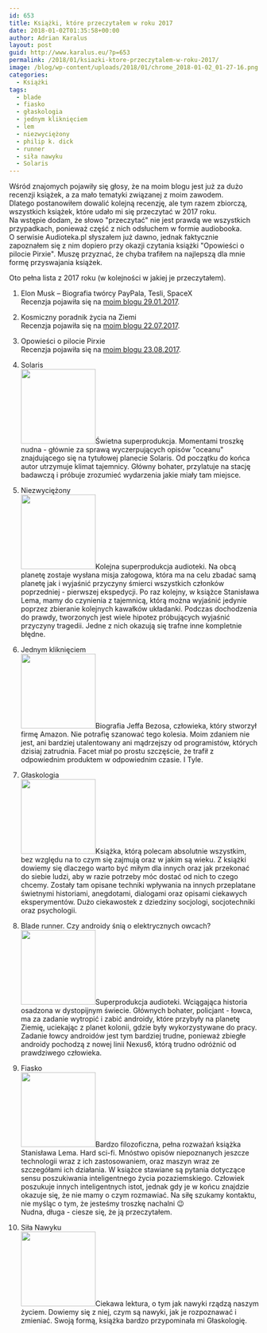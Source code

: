 ```yaml
---
id: 653
title: Książki, które przeczytałem w roku 2017
date: 2018-01-02T01:35:58+00:00
author: Adrian Karalus
layout: post
guid: http://www.karalus.eu/?p=653
permalink: /2018/01/ksiazki-ktore-przeczytalem-w-roku-2017/
image: /blog/wp-content/uploads/2018/01/chrome_2018-01-02_01-27-16.png
categories:
  - Książki
tags:
  - blade
  - fiasko
  - głaskologia
  - jednym kliknięciem
  - lem
  - niezwyciężony
  - philip k. dick
  - runner
  - siła nawyku
  - Solaris
---
```

Wśród znajomych pojawiły się głosy, że na moim blogu jest już za dużo recenzji książek, a za mało tematyki związanej z moim zawodem.  
Dlatego postanowiłem dowalić kolejną recenzję, ale tym razem zbiorczą, wszystkich książek, które udało mi się przeczytać w 2017 roku.  
Na wstępie dodam, że słowo "przeczytać" nie jest prawdą we wszystkich przypadkach, ponieważ część z nich odsłuchem w formie audiobooka.  
O serwisie Audioteka.pl słyszałem już dawno, jednak faktycznie zapoznałem się z nim dopiero przy okazji czytania książki "Opowieści o pilocie Pirxie". Muszę przyznać, że chyba trafiłem na najlepszą dla mnie formę przyswajania książek.

Oto pełna lista z 2017 roku (w kolejności w jakiej je przeczytałem).

1. Elon Musk – Biografia twórcy PayPala, Tesli, SpaceX  
Recenzja pojawiła się na [moim blogu 29.01.2017](/blog/2017/01/elon-musk-biografia-tworcy-paypala-tesli-spacex/).

2. Kosmiczny poradnik życia na Ziemi  
Recenzja pojawiła się na <a href="/blog/2017/07/kosmiczny-poradnik-zycia-na-ziemi/" target="_blank" rel="noopener">moim blogu 22.07.2017</a>.

3. Opowieści o pilocie Pirxie  
Recenzja pojawiła się na <a href="/blog/2017/08/opowiesci-o-pilocie-pirxie/" target="_blank" rel="noopener">moim blogu 23.08.2017</a>.

4. Solaris  
[<img class="alignleft wp-image-640 size-thumbnail" src="/blog/wp-content/uploads/2017/09/solaris.png?resize=150%2C150" alt="" width="150" height="150" srcset="/blog/wp-content/uploads/2017/09/solaris.png?resize=150%2C150 150w, /blog/wp-content/uploads/2017/09/solaris.png?resize=298%2C300 298w, /blog/wp-content/uploads/2017/09/solaris.png?resize=250%2C250 250w, /blog/wp-content/uploads/2017/09/solaris.png?resize=174%2C174 174w, /blog/wp-content/uploads/2017/09/solaris.png?w=320 320w" sizes="(max-width: 150px) 100vw, 150px" data-recalc-dims="1" />](/blog/wp-content/uploads/2017/09/solaris.png)Świetna superprodukcja. Momentami troszkę nudna - głównie za sprawą wyczerpujących opisów "oceanu" znajdującego się na tytułowej planecie Solaris. Od początku do końca autor utrzymuje klimat tajemnicy. Główny bohater, przylatuje na stację badawczą i próbuje zrozumieć wydarzenia jakie miały tam miejsce.

 

 

 

5. Niezwyciężony  
[<img class="alignleft wp-image-657 size-thumbnail" src="/blog/wp-content/uploads/2018/01/chrome_2018-01-02_00-42-03.png?resize=150%2C150" alt="" width="150" height="150" srcset="/blog/wp-content/uploads/2018/01/chrome_2018-01-02_00-42-03.png?resize=150%2C150 150w, /blog/wp-content/uploads/2018/01/chrome_2018-01-02_00-42-03.png?resize=300%2C300 300w, /blog/wp-content/uploads/2018/01/chrome_2018-01-02_00-42-03.png?resize=250%2C250 250w, /blog/wp-content/uploads/2018/01/chrome_2018-01-02_00-42-03.png?resize=174%2C174 174w, /blog/wp-content/uploads/2018/01/chrome_2018-01-02_00-42-03.png?w=321 321w" sizes="(max-width: 150px) 100vw, 150px" data-recalc-dims="1" />](/blog/wp-content/uploads/2018/01/chrome_2018-01-02_00-42-03.png)Kolejna superprodukcja audioteki. Na obcą planetę zostaje wysłana misja załogowa, która ma na celu zbadać samą planetę jak i wyjaśnić przyczyny śmierci wszystkich członków poprzedniej - pierwszej ekspedycji. Po raz kolejny, w książce Stanisława Lema, mamy do czynienia z tajemnicą, którą można wyjaśnić jedynie poprzez zbieranie kolejnych kawałków układanki. Podczas dochodzenia do prawdy, tworzonych jest wiele hipotez próbujących wyjaśnić przyczyny tragedii. Jedne z nich okazują się trafne inne kompletnie błędne.

 

 

6. Jednym kliknięciem  
[<img class="alignleft wp-image-643 size-thumbnail" src="/blog/wp-content/uploads/2017/09/jednym_kliknieciem.png?resize=150%2C150" alt="" width="150" height="150" srcset="/blog/wp-content/uploads/2017/09/jednym_kliknieciem.png?resize=150%2C150 150w, /blog/wp-content/uploads/2017/09/jednym_kliknieciem.png?resize=300%2C300 300w, /blog/wp-content/uploads/2017/09/jednym_kliknieciem.png?resize=250%2C250 250w, /blog/wp-content/uploads/2017/09/jednym_kliknieciem.png?resize=174%2C174 174w, /blog/wp-content/uploads/2017/09/jednym_kliknieciem.png?w=319 319w" sizes="(max-width: 150px) 100vw, 150px" data-recalc-dims="1" />](/blog/wp-content/uploads/2017/09/jednym_kliknieciem.png)Biografia Jeffa Bezosa, człowieka, który stworzył firmę Amazon. Nie potrafię szanować tego kolesia. Moim zdaniem nie jest, ani bardziej utalentowany ani mądrzejszy od programistów, których dzisiaj zatrudnia. Facet miał po prostu szczęście, że trafił z odpowiednim produktem w odpowiednim czasie. I Tyle.

 

 

 

7. Głaskologia  
[<img class="alignleft wp-image-658 size-thumbnail" src="/blog/wp-content/uploads/2018/01/chrome_2018-01-02_00-58-08.png?resize=150%2C150" alt="" width="150" height="150" srcset="/blog/wp-content/uploads/2018/01/chrome_2018-01-02_00-58-08.png?resize=150%2C150 150w, /blog/wp-content/uploads/2018/01/chrome_2018-01-02_00-58-08.png?resize=298%2C300 298w, /blog/wp-content/uploads/2018/01/chrome_2018-01-02_00-58-08.png?resize=250%2C250 250w, /blog/wp-content/uploads/2018/01/chrome_2018-01-02_00-58-08.png?resize=174%2C174 174w, /blog/wp-content/uploads/2018/01/chrome_2018-01-02_00-58-08.png?w=315 315w" sizes="(max-width: 150px) 100vw, 150px" data-recalc-dims="1" />](/blog/wp-content/uploads/2018/01/chrome_2018-01-02_00-58-08.png)Książka, którą polecam absolutnie wszystkim, bez względu na to czym się zajmują oraz w jakim są wieku. Z książki dowiemy się dlaczego warto być miłym dla innych oraz jak przekonać do siebie ludzi, aby w razie potrzeby móc dostać od nich to czego chcemy. Zostały tam opisane techniki wpływania na innych przeplatane świetnymi historiami, anegdotami, dialogami oraz opisami ciekawych eksperymentów. Dużo ciekawostek z dziedziny socjologi, socjotechniki oraz psychologii.

 

 

 

8. Blade runner. Czy androidy śnią o elektrycznych owcach?  
[<img class="alignleft wp-image-659 size-thumbnail" src="/blog/wp-content/uploads/2018/01/chrome_2018-01-02_01-05-29.png?resize=150%2C150" alt="" width="150" height="150" srcset="/blog/wp-content/uploads/2018/01/chrome_2018-01-02_01-05-29.png?resize=150%2C150 150w, /blog/wp-content/uploads/2018/01/chrome_2018-01-02_01-05-29.png?resize=300%2C300 300w, /blog/wp-content/uploads/2018/01/chrome_2018-01-02_01-05-29.png?resize=250%2C250 250w, /blog/wp-content/uploads/2018/01/chrome_2018-01-02_01-05-29.png?resize=174%2C174 174w, /blog/wp-content/uploads/2018/01/chrome_2018-01-02_01-05-29.png?w=315 315w" sizes="(max-width: 150px) 100vw, 150px" data-recalc-dims="1" />](/blog/wp-content/uploads/2018/01/chrome_2018-01-02_01-05-29.png)Superprodukcja audioteki. Wciągająca historia osadzona w dystopijnym świecie. Głównych bohater, policjant - łowca, ma za zadanie wytropić i zabić androidy, które przybyły na planetę Ziemię, uciekając z planet kolonii, gdzie były wykorzystywane do pracy. Zadanie łowcy androidów jest tym bardziej trudne, ponieważ zbiegłe androidy pochodzą z nowej linii Nexus6, którą trudno odróżnić od prawdziwego człowieka.

 

 

 

9. Fiasko  
[<img class="wp-image-660 size-thumbnail alignleft" src="/blog/wp-content/uploads/2018/01/chrome_2018-01-02_01-14-32.png?resize=150%2C150" alt="" width="150" height="150" srcset="/blog/wp-content/uploads/2018/01/chrome_2018-01-02_01-14-32.png?resize=150%2C150 150w, /blog/wp-content/uploads/2018/01/chrome_2018-01-02_01-14-32.png?resize=300%2C300 300w, /blog/wp-content/uploads/2018/01/chrome_2018-01-02_01-14-32.png?resize=250%2C250 250w, /blog/wp-content/uploads/2018/01/chrome_2018-01-02_01-14-32.png?resize=174%2C174 174w, /blog/wp-content/uploads/2018/01/chrome_2018-01-02_01-14-32.png?w=315 315w" sizes="(max-width: 150px) 100vw, 150px" data-recalc-dims="1" />](/blog/wp-content/uploads/2018/01/chrome_2018-01-02_01-14-32.png)Bardzo filozoficzna, pełna rozważań książka Stanisława Lema. Hard sci-fi. Mnóstwo opisów niepoznanych jeszcze technologii wraz z ich zastosowaniem, oraz maszyn wraz ze szczegółami ich działania. W książce stawiane są pytania dotyczące sensu poszukiwania inteligentnego życia pozaziemskiego. Człowiek poszukuje innych inteligentnych istot, jednak gdy je w końcu znajdzie okazuje się, że nie mamy o czym rozmawiać. Na siłę szukamy kontaktu, nie myśląc o tym, że jesteśmy troszkę nachalni 😉  
Nudna, długa - ciesze się, że ją przeczytałem.

 

 

10. Siła Nawyku  
[<img class="alignleft wp-image-661 size-thumbnail" src="/blog/wp-content/uploads/2018/01/chrome_2018-01-02_01-22-32.png?resize=150%2C150" alt="" width="150" height="150" srcset="/blog/wp-content/uploads/2018/01/chrome_2018-01-02_01-22-32.png?resize=150%2C150 150w, /blog/wp-content/uploads/2018/01/chrome_2018-01-02_01-22-32.png?resize=300%2C300 300w, /blog/wp-content/uploads/2018/01/chrome_2018-01-02_01-22-32.png?resize=250%2C250 250w, /blog/wp-content/uploads/2018/01/chrome_2018-01-02_01-22-32.png?resize=174%2C174 174w, /blog/wp-content/uploads/2018/01/chrome_2018-01-02_01-22-32.png?w=315 315w" sizes="(max-width: 150px) 100vw, 150px" data-recalc-dims="1" />](/blog/wp-content/uploads/2018/01/chrome_2018-01-02_01-22-32.png)Ciekawa lektura, o tym jak nawyki rządzą naszym życiem. Dowiemy się z niej, czym są nawyki, jak je rozpoznawać i zmieniać. Swoją formą, książka bardzo przypominała mi Głaskologię. 